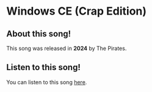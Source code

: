 # Windows CE (Crap Edition)

## About this song!
This song was released in **2024** by The Pirates.

## Listen to this song!
You can listen to this song [here](https://www.youtube.com/watch?v=dQw4w9WgXcQ).
